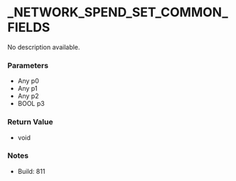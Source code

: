 # _NETWORK_SPEND_SET_COMMON_FIELDS

No description available.

### Parameters
* Any p0
* Any p1
* Any p2
* BOOL p3

### Return Value
* void

### Notes
* Build: 811


